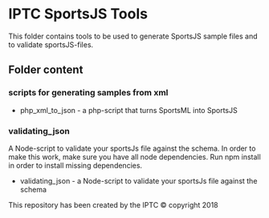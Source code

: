 # IPTC SportsJS Tools

This folder contains tools to be used to generate SportsJS sample files and to validate sportsJS-files.

## Folder content

### scripts for generating samples from xml
* php_xml_to_json - a php-script that turns SportsML into SportsJS

### validating_json
A Node-script to validate your sportsJs file against the schema. In order to make this work, make sure you have all node dependencies. Run npm install in order to install missing dependencies.

* validating_json - a Node-script to validate your sportsJs file against the schema

This repository has been created by the IPTC © copyright 2018
